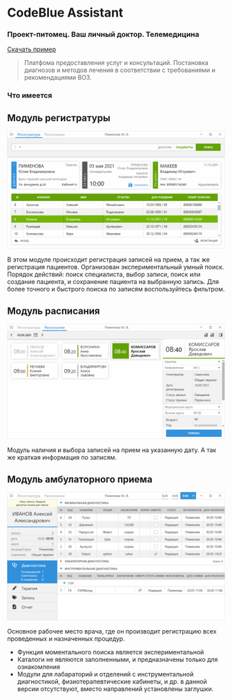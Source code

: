 # CodeBlue Assistant
### Проект-питомец. Ваш личный доктор. Телемедицина
[Скачать пример](https://github.com/AdvanGit/CodeBlueAssistant/releases/tag/v0.1.1)

> Платфома предоставления услуг и консультаций. Постановка диагнозов и методов лечения в соответствии с требованиями и рекомендациями ВОЗ.

### Что имеется

## Модуль регистратуры
<p align="center">
  <img src="https://github.com/AdvanGit/CodeBlueAssistant/blob/dev/Presentation/Untitled-1.png" width="820" alt="accessibility text">
</p>
В этом модуле происходит регистрация записей на прием, а так же регистрация пациентов. Организован экспериментальный умный поиск. Порядок действий: поиск специалиста, выбор записи, поиск или создание пациента, и сохранение пациента на выбранную запись. Для более точного и быстрого поиска по записям воспользуйтесь фильтром.

## Модуль расписания
<p align="center">
  <img src="https://github.com/AdvanGit/CodeBlueAssistant/blob/dev/Presentation/Untitled-2.png" width="820" alt="accessibility text">
</p>
Модуль наличия и выбора записей на прием на указанную дату. А так же краткая информация по записям.

## Модуль амбулаторного приема
<p align="center">
  <img src="https://github.com/AdvanGit/CodeBlueAssistant/blob/dev/Presentation/Untitled-3.png" width="820" alt="accessibility text">
</p>
Основное рабочее место врача, где он производит регистрацию всех проведенных и назначенных процедур.

* Функция моментального поиска является экспериментальной
* Каталоги не являются заполненными, и предназначены только для ознакомления
* Модули для лабараторий и отделений с инструментальной диагностикой, физиотерапевтические кабинеты, и др. в данной версии отсутствуют, вместо направлений установлены заглушки.
